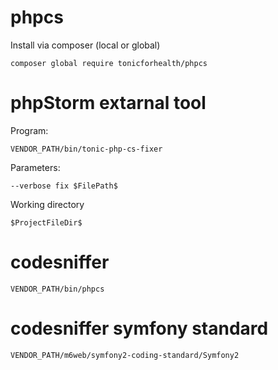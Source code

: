 # phpcs

Install via composer (local or global)

    composer global require tonicforhealth/phpcs

# phpStorm extarnal tool

Program:

    VENDOR_PATH/bin/tonic-php-cs-fixer

Parameters:

    --verbose fix $FilePath$

Working directory

    $ProjectFileDir$

# codesniffer

    VENDOR_PATH/bin/phpcs

# codesniffer symfony standard

    VENDOR_PATH/m6web/symfony2-coding-standard/Symfony2
